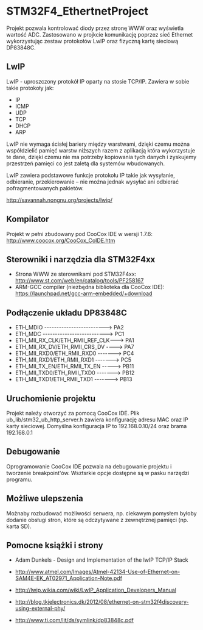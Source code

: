 STM32F4_EthertnetProject
========================
Projekt pozwala kontrolować diody przez stronę WWW oraz wyświetla wartość ADC.
Zastosowano w projkcie komunikację poprzez sieć Ethernet wykorzystując zestaw protokołów LwIP oraz fizyczną kartę sieciową DP83848C.

LwIP
----
LwIP - uproszczony protokół IP oparty na stosie TCP/IP. Zawiera w sobie takie protokoły jak:
- IP
- ICMP
- UDP
- TCP
- DHCP 
- ARP

LwIP nie wymaga ścisłej bariery między warstwami, dzięki czemu można współdzielić pamięć warstw niższych razem z aplikacją która wykorzystuje te dane, dzięki czemu nie ma potrzeby kopiowania tych danych i zyskujemy przestrzeń pamięci co jest zaletą dla systemów wbudowanych.

LwIP zawiera podstawowe funkcje protokołu IP takie jak wysyłanie, odbieranie, przekierowanie – nie można jednak wysyłać ani odbierać pofragmentowanych pakietów.

http://savannah.nongnu.org/projects/lwip/

Kompilator
----------
Projekt w pełni zbudowany pod CooCox IDE w wersji 1.7.6: http://www.coocox.org/CooCox_CoIDE.htm


Sterowniki i narzędzia dla STM32F4xx
------------------------------------
- Strona WWW ze sterownikami pod STM32F4xx: http://www.st.com/web/en/catalog/tools/PF258167
- ARM-GCC compiler (niezbędna biblioteka dla CooCox IDE): https://launchpad.net/gcc-arm-embedded/+download

Podłączenie układu DP83848C
---------------------------
- ETH_MDIO -------------------------> PA2
- ETH_MDC --------------------------> PC1
- ETH_MII_RX_CLK/ETH_RMII_REF_CLK---> PA1
- ETH_MII_RX_DV/ETH_RMII_CRS_DV ----> PA7
- ETH_MII_RXD0/ETH_RMII_RXD0 -------> PC4
- ETH_MII_RXD1/ETH_RMII_RXD1 -------> PC5
- ETH_MII_TX_EN/ETH_RMII_TX_EN -----> PB11
- ETH_MII_TXD0/ETH_RMII_TXD0 -------> PB12
- ETH_MII_TXD1/ETH_RMII_TXD1 -------> PB13

Uruchomienie projektu
---------------------
Projekt należy otworzyć za pomocą CooCox IDE.
Plik ub_lib/stm32_ub_http_server.h zawiera konfigurację adresu MAC oraz IP karty sieciowej. Domyślna konfiguracja IP to 192.168.0.10/24 oraz brama 192.168.0.1

Debugowanie
-----------
Oprogramowanie CooCox IDE pozwala na debugowanie projektu i tworzenie breakpoint'ów. Wsztsrkie opcje dostępne są w pasku narzędzi programu.

Możliwe ulepszenia
------------------
Możnaby rozbudować możliwości serwera, np. ciekawym pomysłem byłoby dodanie obsługi stron, które są odczytywane z zewnętrznej pamięci (np. karta SD).

Pomocne książki i strony
------------------------
- Adam Dunkels  - Design and Implementation of the lwIP TCP/IP Stack

- http://www.atmel.com/Images/Atmel-42134-Use-of-Ethernet-on-SAM4E-EK_AT02971_Application-Note.pdf
- http://lwip.wikia.com/wiki/LwIP_Application_Developers_Manual
- http://blog.tkjelectronics.dk/2012/08/ethernet-on-stm32f4discovery-using-external-phy/
- http://www.ti.com/lit/ds/symlink/dp83848c.pdf